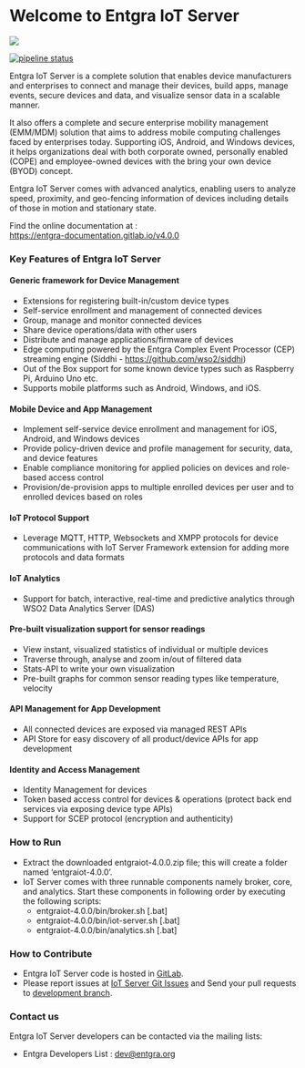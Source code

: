 # Welcome to Entgra IoT Server

<a href='https://opensource.org/licenses/Apache-2.0'><img src='https://img.shields.io/badge/License-Apache%202.0-blue.svg'></a><br/>

[![pipeline status](https://gitlab.com/entgra/product-iots/badges/master/pipeline.svg)](https://gitlab.com/entgra/product-iots/commits/master)

Entgra IoT Server is a complete solution that enables device manufacturers and enterprises to connect and manage their devices, build apps, manage events, secure devices and data, and visualize sensor data in a scalable manner.

It also offers a complete and secure enterprise mobility management (EMM/MDM) solution that aims to address mobile computing challenges faced by enterprises today. Supporting iOS, Android, and Windows devices, it helps organizations deal with both corporate owned, personally enabled (COPE) and employee-owned devices with the bring your own device (BYOD) concept.

Entgra IoT Server comes with advanced analytics, enabling users to analyze speed, proximity, and geo-fencing information of devices including details of those in motion and stationary state.

Find the online documentation at :  
https://entgra-documentation.gitlab.io/v4.0.0

### Key Features of Entgra IoT Server

#### Generic framework for Device Management
* Extensions for registering built-in/custom device types
* Self-service enrollment and management of connected devices
* Group, manage and monitor connected devices
* Share device operations/data with other users
* Distribute and manage applications/firmware of devices
* Edge computing powered by the Entgra Complex Event Processor (CEP) streaming engine (Siddhi - https://github.com/wso2/siddhi)
* Out of the Box support for some known device types such as Raspberry Pi, Arduino Uno etc.
* Supports mobile platforms such as Android, Windows, and iOS.

#### Mobile Device and App Management
* Implement self-service device enrollment and management for iOS, Android, and Windows devices
* Provide policy-driven device and profile management for security, data, and device features
* Enable compliance monitoring for applied policies on devices and role-based access control
* Provision/de-provision apps to multiple enrolled devices per user and to enrolled devices based on roles

#### IoT Protocol Support
* Leverage MQTT, HTTP, Websockets and XMPP protocols for device communications with IoT Server Framework extension for adding more protocols and data formats

#### IoT Analytics
* Support for batch, interactive, real-time and predictive analytics through WSO2 Data Analytics Server (DAS)

#### Pre-built visualization support for sensor readings
* View instant, visualized statistics of individual or multiple devices
* Traverse through, analyse and zoom in/out of filtered data
* Stats-API to write your own visualization
* Pre-built graphs for common sensor reading types like temperature, velocity

#### API Management for App Development
* All connected devices are exposed via managed REST APIs
* API Store for easy discovery of all product/device APIs for app development

#### Identity and Access Management
* Identity Management for devices
* Token based access control for devices & operations (protect back end services via exposing device type APIs)
* Support for SCEP protocol (encryption and authenticity)

### How to Run
* Extract the downloaded entgraiot-4.0.0.zip file; this will create a folder named ‘entgraiot-4.0.0’.
* IoT Server comes with three runnable components namely broker, core, and analytics. Start these components in following order by executing the following scripts:
    * entgraiot-4.0.0/bin/broker.sh [.bat]
    * entgraiot-4.0.0/bin/iot-server.sh [.bat]
    * entgraiot-4.0.0/bin/analytics.sh [.bat]

### How to Contribute

* Entgra IoT Server code is hosted in [GitLab](https://gitlab.com/entgra/product-iots).
* Please report issues at [IoT Server Git Issues](https://gitlab.com/entgra/product-iots/issues) and Send your pull requests to [development branch](https://gitlab.com/entgra/product-iots).

### Contact us

Entgra IoT Server developers can be contacted via the mailing lists:

* Entgra Developers List : dev@entgra.org

